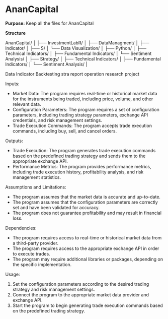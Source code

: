 # AnanCapital

**Purpose:** 
Keep all the files for AnanCapital

**Structure**

AnanCapital/
│
├── InvestmentLabR/
│   ├── DataManagment/
│   ├── Indicator/
│   ├── S/
│   └── Data Visualization/
│
├── Python/
│   ├── Technical Indicators/
│   ├── Fundamental Indicators/
│   └── Sentiment Analysis/
│
├── Strategy/
│   ├── Technical Indicators/
│   ├── Fundamental Indicators/
│   └── Sentiment Analysis/
| 



Data Indicator Backtesting stra report operation research project






Inputs:
- Market Data: The program requires real-time or historical market data for the instruments being traded, including price, volume, and other relevant data.
- Configuration Parameters: The program requires a set of configuration parameters, including trading strategy parameters, exchange API credentials, and risk management settings.
- Trade Execution Commands: The program accepts trade execution commands, including buy, sell, and cancel orders.

Outputs:
- Trade Execution: The program generates trade execution commands based on the predefined trading strategy and sends them to the appropriate exchange API.
- Performance Metrics: The program provides performance metrics, including trade execution history, profitability analysis, and risk management statistics.

Assumptions and Limitations:
- The program assumes that the market data is accurate and up-to-date.
- The program assumes that the configuration parameters are correctly set and have been validated for accuracy.
- The program does not guarantee profitability and may result in financial loss.

Dependencies:
- The program requires access to real-time or historical market data from a third-party provider.
- The program requires access to the appropriate exchange API in order to execute trades.
- The program may require additional libraries or packages, depending on the specific implementation.

Usage:
1. Set the configuration parameters according to the desired trading strategy and risk management settings.
2. Connect the program to the appropriate market data provider and exchange API.
3. Start the program to begin generating trade execution commands based on the predefined trading strategy.

